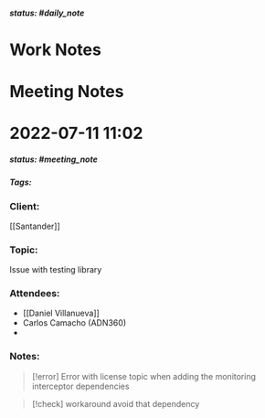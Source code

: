 ##### status: #daily_note 

# Work Notes

# Meeting Notes

# 2022-07-11 11:02
##### status: #meeting_note
##### Tags:

### Client:
[[Santander]]
### Topic:
Issue with testing library
### Attendees:
* [[Daniel Villanueva]]
* Carlos Camacho (ADN360)
* 
### Notes:

> [!error]
> Error with license topic when adding the monitoring interceptor dependencies


> [!check] workaround
> avoid that dependency

